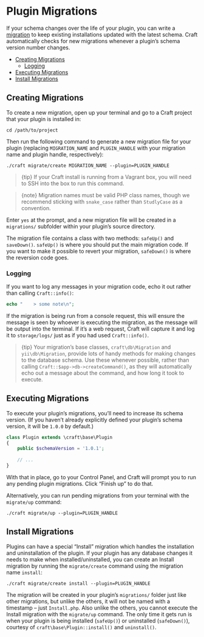 Plugin Migrations
=================

If your schema changes over the life of your plugin, you can write a [migration](http://www.yiiframework.com/doc-2.0/guide-db-migrations.html) to keep existing installations updated with the latest schema. Craft automatically checks for new migrations whenever a plugin’s schema version number changes.

- [Creating Migrations](#creating-migrations)
  - [Logging](#logging)
- [Executing Migrations](#executing-migrations)
- [Install Migrations](#installation-migrations)

## Creating Migrations

To create a new migration, open up your terminal and go to a Craft project that your plugin is installed in:

    cd /path/to/project

Then run the following command to generate a new migration file for your plugin (replacing `MIGRATION_NAME` and `PLUGIN_HANDLE` with your migration name and plugin handle, respectively):

    ./craft migrate/create MIGRATION_NAME --plugin=PLUGIN_HANDLE

> {tip} If your Craft install is running from a Vagrant box, you will need to SSH into the box to run this command.

> {note} Migration names must be valid PHP class names, though we recommend sticking with `snake_case` rather than `StudlyCase` as a convention.

Enter `yes` at the prompt, and a new migration file will be created in a `migrations/` subfolder within your plugin’s source directory.

The migration file contains a class with two methods: `safeUp()` and `saveDown()`. `safeUp()` is where you should put the main migration code. If you want to make it possible to revert your migration, `safeDown()` is where the reversion code goes.

### Logging

If you want to log any messages in your migration code, echo it out rather than calling `Craft::info()`:
 
```php
echo "    > some note\n";
```

If the migration is being run from a console request, this will ensure the message is seen by whoever is executing the migration, as the message will be output into the terminal. If it’s a web request, Craft will capture it and log it to `storage/logs/` just as if you had used `Craft::info()`.

> {tip} Your migration’s base classes, `craft\db\Migration` and `yii\db\Migration`, provide lots of handy methods for making changes to the database schema. Use these whenever possible, rather than calling `Craft::$app->db->createCommand()`, as they will automatically echo out a message about the command, and how long it took to execute.

## Executing Migrations

To execute your plugin’s migrations, you’ll need to increase its schema version. (If you haven’t already explicitly defined your plugin’s schema version, it will be `1.0.0` by default.)

```php
class Plugin extends \craft\base\Plugin
{
    public $schemaVersion = '1.0.1';
    
    // ...
}
```

With that in place, go to your Control Panel, and Craft will prompt you to run any pending plugin migrations. Click “Finish up” to do that.

Alternatively, you can run pending migrations from your terminal with the `migrate/up` command:

    ./craft migrate/up --plugin=PLUGIN_HANDLE

## Install Migrations

Plugins can have a special “Install” migration which handles the installation and uninstallation of the plugin. If your plugin has any database changes it needs to make when installed/uninstalled, you can create an Install migration by running the `migrate/create` command using the migration name `install`:

    ./craft migrate/create install --plugin=PLUGIN_HANDLE

The migration will be created in your plugin’s `migrations/` folder just like other migrations, but unlike the others, it will not be named with a timestamp – just `Install.php`. Also unlike the others, you cannot execute the Install migration with the `migrate/up` command. The only time it gets run is when your plugin is being installed (`safeUp()`) or uninstalled (`safeDown()`), courtesy of `craft\base\Plugin::install()` and `uninstall()`.
